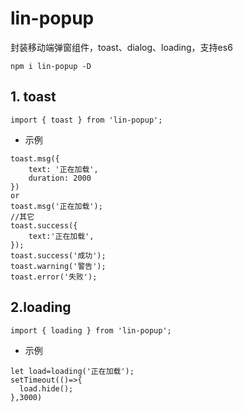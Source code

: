 # lin-popup
封装移动端弹窗组件，toast、dialog、loading，支持es6
```
npm i lin-popup -D
```
## 1. toast
```
import { toast } from 'lin-popup';
```
- 示例
```
toast.msg({
    text: '正在加载',
    duration: 2000
})
or
toast.msg('正在加载');
//其它
toast.success({
    text:'正在加载',
});
toast.success('成功');
toast.warning('警告');
toast.error('失败');
```
## 2.loading 
```
import { loading } from 'lin-popup';
```
- 示例
```
let load=loading('正在加载');
setTimeout(()=>{
  load.hide();
},3000)
```
